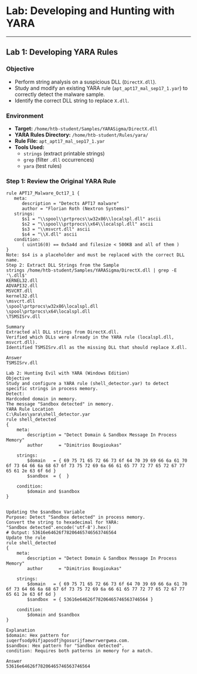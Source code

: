 # Lab: Developing and Hunting with YARA

---

## Lab 1: Developing YARA Rules

### Objective
- Perform string analysis on a suspicious DLL (`DirectX.dll`).  
- Study and modify an existing YARA rule (`apt_apt17_mal_sep17_1.yar`) to correctly detect the malware sample.  
- Identify the correct DLL string to replace `X.dll`.

### Environment
- **Target:** `/home/htb-student/Samples/YARASigma/DirectX.dll`  
- **YARA Rules Directory:** `/home/htb-student/Rules/yara/`  
- **Rule File:** `apt_apt17_mal_sep17_1.yar`  
- **Tools Used:**  
  - `strings` (extract printable strings)  
  - `grep` (filter `.dll` occurrences)  
  - `yara` (test rules)  

### Step 1: Review the Original YARA Rule
```yara
rule APT17_Malware_Oct17_1 {
   meta:
      description = "Detects APT17 malware"
      author = "Florian Roth (Nextron Systems)"
   strings:
      $s1 = "\\spool\\prtprocs\\w32x86\\localspl.dll" ascii
      $s2 = "\\spool\\prtprocs\\x64\\localspl.dll" ascii
      $s3 = "\\msvcrt.dll" ascii
      $s4 = "\\X.dll" ascii
   condition:
      ( uint16(0) == 0x5a4d and filesize < 500KB and all of them )
}
Note: $s4 is a placeholder and must be replaced with the correct DLL name.
Step 2: Extract DLL Strings from the Sample
strings /home/htb-student/Samples/YARASigma/DirectX.dll | grep -E '\.dll$'
KERNEL32.dll
ADVAPI32.dll
MSVCRT.dll
kernel32.dll
\msvcrt.dll
\spool\prtprocs\w32x86\localspl.dll
\spool\prtprocs\x64\localspl.dll
\TSMSISrv.dll

Summary
Extracted all DLL strings from DirectX.dll.
Verified which DLLs were already in the YARA rule (localspl.dll, msvcrt.dll).
Identified TSMSISrv.dll as the missing DLL that should replace X.dll.

Answer
TSMSISrv.dll

Lab 2: Hunting Evil with YARA (Windows Edition)
Objective
Study and configure a YARA rule (shell_detector.yar) to detect specific strings in process memory.
Detect:
Hardcoded domain in memory.
The message "Sandbox detected" in memory.
YARA Rule Location
C:\Rules\yara\shell_detector.yar
rule shell_detected
{
    meta:
        description = "Detect Domain & Sandbox Message In Process Memory"
        author      = "Dimitrios Bougioukas"

    strings:
        $domain   = { 69 75 71 65 72 66 73 6f 64 70 39 69 66 6a 61 70 6f 73 64 66 6a 68 67 6f 73 75 72 69 6a 66 61 65 77 72 77 65 72 67 77 65 61 2e 63 6f 6d }
        $sandbox  = {  }

    condition:
        $domain and $sandbox
}


Updating the $sandbox Variable
Purpose: Detect "Sandbox detected" in process memory.
Convert the string to hexadecimal for YARA:
"Sandbox detected".encode('utf-8').hex()
# Output: 53616e64626f78206465746563746564
Update the rule
rule shell_detected
{
    meta:
        description = "Detect Domain & Sandbox Message In Process Memory"
        author      = "Dimitrios Bougioukas"

    strings:
        $domain   = { 69 75 71 65 72 66 73 6f 64 70 39 69 66 6a 61 70 6f 73 64 66 6a 68 67 6f 73 75 72 69 6a 66 61 65 77 72 77 65 72 67 77 65 61 2e 63 6f 6d }
        $sandbox  = { 53616e64626f78206465746563746564 }

    condition:
        $domain and $sandbox
}

Explanation
$domain: Hex pattern for iuqerfsodp9ifjaposdfjhgosurijfaewrrwergwea.com.
$sandbox: Hex pattern for "Sandbox detected".
condition: Requires both patterns in memory for a match.

Answer
53616e64626f78206465746563746564
